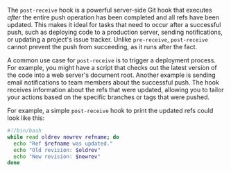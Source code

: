 The `post-receive` hook is a powerful server-side Git hook that executes _after_ the entire push operation has been completed and all refs have been updated. This makes it ideal for tasks that need to occur after a successful push, such as deploying code to a production server, sending notifications, or updating a project's issue tracker. Unlike `pre-receive`, `post-receive` cannot prevent the push from succeeding, as it runs after the fact.

A common use case for `post-receive` is to trigger a deployment process. For example, you might have a script that checks out the latest version of the code into a web server's document root. Another example is sending email notifications to team members about the successful push. The hook receives information about the refs that were updated, allowing you to tailor your actions based on the specific branches or tags that were pushed.

For example, a simple `post-receive` hook to print the updated refs could look like this:

```bash
#!/bin/bash
while read oldrev newrev refname; do
  echo "Ref $refname was updated."
  echo "Old revision: $oldrev"
  echo "New revision: $newrev"
done
```